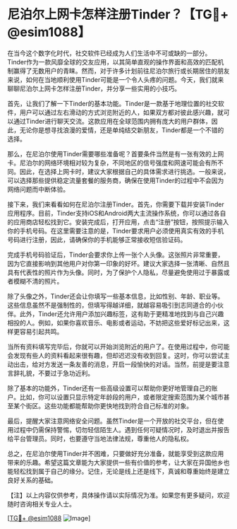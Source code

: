 # 尼泊尔上网卡怎样注册Tinder？【TG💪+ @esim1088】

在当今这个数字化时代，社交软件已经成为人们生活中不可或缺的一部分。Tinder作为一款风靡全球的交友应用，以其简单直观的操作界面和高效的匹配机制赢得了无数用户的青睐。然而，对于许多计划前往尼泊尔旅行或长期居住的朋友来说，如何在当地顺利使用Tinder可能是一个令人头疼的问题。今天，我们就来聊聊尼泊尔上网卡怎样注册Tinder，并分享一些实用的小技巧。

首先，让我们了解一下Tinder的基本功能。Tinder是一款基于地理位置的社交软件，用户可以通过左右滑动的方式浏览附近的人，如果双方都对彼此感兴趣，就可以通过Tinder进行聊天交流。这款应用在全球范围内拥有庞大的用户群体，因此，无论你是想寻找浪漫的爱情，还是单纯结交新朋友，Tinder都是一个不错的选择。

那么，在尼泊尔使用Tinder需要哪些准备呢？首要条件当然是有一张有效的上网卡。尼泊尔的网络环境相对较为复杂，不同地区的信号强度和网速可能会有所不同。因此，在选择上网卡时，建议大家根据自己的具体需求进行挑选。一般来说，可以选择那些提供稳定流量套餐的服务商，确保在使用Tinder的过程中不会因为网络问题而中断体验。

接下来，我们来看看如何在尼泊尔注册Tinder。首先，你需要下载并安装Tinder应用程序。目前，Tinder支持iOS和Android两大主流操作系统，你可以通过各自的应用商店轻松找到它。安装完成后，打开应用，点击“注册”按钮，按照提示输入你的手机号码。在这里需要注意的是，Tinder要求用户必须使用真实有效的手机号码进行注册，因此，请确保你的手机能够正常接收短信验证码。

完成手机号码验证后，Tinder会要求你上传一张个人头像。这张照片非常重要，因为它直接影响到其他用户对你第一印象的好坏。建议大家选择一张清晰、自然且具有代表性的照片作为头像。同时，为了保护个人隐私，尽量避免使用过于暴露或者模糊不清的照片。

除了头像之外，Tinder还会让你填写一些基本信息，比如性别、年龄、职业等。这些信息虽然不是强制性的，但填写得越详细，就越容易吸引到志同道合的小伙伴。此外，Tinder还允许用户添加兴趣标签，这有助于更精准地找到与自己兴趣相投的人。例如，如果你喜欢音乐、电影或者运动，不妨把这些爱好标记出来，这样更容易引起共鸣。

当所有资料填写完毕后，你就可以开始浏览附近的用户了。在使用过程中，你可能会发现有些人的资料看起来很有趣，但却迟迟没有收到回复。这时，你可以尝试主动出击，给对方发送一条友善的消息，开启一段愉快的对话。当然，前提是要注意言辞礼貌，不要过于急功近利。

除了基本的功能外，Tinder还有一些高级设置可以帮助你更好地管理自己的账户。比如，你可以设置只显示特定年龄段的用户，或者限定搜索范围为某个城市甚至某个街区。这些功能都能帮助你更快地找到符合自己标准的对象。

最后，提醒大家注意网络安全问题。虽然Tinder是一个开放的社交平台，但在使用过程中仍需保持警惕，切勿轻信陌生人。遇到任何可疑情况时，及时退出并报告给平台管理员。同时，也要遵守当地法律法规，尊重他人的隐私权。

总之，在尼泊尔使用Tinder并不困难，只要做好充分准备，就能享受到这款应用带来的乐趣。希望这篇文章能为大家提供一些有价值的参考，让大家在异国他乡也能轻松找到属于自己的缘分。记住，无论是线上还是线下，真诚和尊重始终是建立良好关系的基础。

【注】以上内容仅供参考，具体操作请以实际情况为准。如果您有更多疑问，欢迎随时咨询相关专业人士。

[[TG💪+ @esim1088](https://t.me/s/esim1088) ![Image](https://i.postimg.cc/4NQfJmqS/Snipaste-2025-05-13-00-14-12.png)]